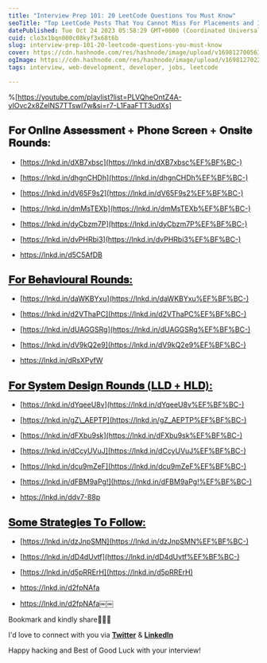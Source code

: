 ```yaml
---
title: "Interview Prep 101: 20 LeetCode Questions You Must Know"
seoTitle: "Top LeetCode Posts That You Cannot Miss For Placements and Interviews"
datePublished: Tue Oct 24 2023 05:58:29 GMT+0000 (Coordinated Universal Time)
cuid: clo3x1bqn000c08kyf3x68t6b
slug: interview-prep-101-20-leetcode-questions-you-must-know
cover: https://cdn.hashnode.com/res/hashnode/image/upload/v1698127005632/4f75a269-1db5-44fa-8cb1-7601a0514f13.png
ogImage: https://cdn.hashnode.com/res/hashnode/image/upload/v1698127022071/c68a013d-af04-4ddb-9547-5354f38bf85d.png
tags: interview, web-development, developer, jobs, leetcode

---
```


%[https://youtube.com/playlist?list=PLVQheOntZ4A-yIOvc2x8ZelNS7TTswI7w&si=r7-L1FaaFTT3udXs] 

## 𝐅𝐨𝐫 𝐎𝐧𝐥𝐢𝐧𝐞 𝐀𝐬𝐬𝐞𝐬𝐬𝐦𝐞𝐧𝐭 + 𝐏𝐡𝐨𝐧𝐞 𝐒𝐜𝐫𝐞𝐞𝐧 + 𝐎𝐧𝐬𝐢𝐭𝐞 𝐑𝐨𝐮𝐧𝐝𝐬:

* [https://lnkd.in/dXB7xbsc](https://lnkd.in/dXB7xbsc%EF%BF%BC-)
    
* [https://lnkd.in/dhgnCHDh](https://lnkd.in/dhgnCHDh%EF%BF%BC-)
    
* [https://lnkd.in/dV65F9s2](https://lnkd.in/dV65F9s2%EF%BF%BC-)
    
* [https://lnkd.in/dmMsTEXb](https://lnkd.in/dmMsTEXb%EF%BF%BC-)
    
* [https://lnkd.in/dyCbzm7P](https://lnkd.in/dyCbzm7P%EF%BF%BC-)
    
* [https://lnkd.in/dvPHRbi3](https://lnkd.in/dvPHRbi3%EF%BF%BC-)
    
* https://lnkd.in/d5C5AfDB
    

## [𝐅𝐨𝐫 𝐁𝐞𝐡𝐚𝐯𝐢𝐨𝐮𝐫𝐚𝐥 𝐑𝐨𝐮𝐧𝐝𝐬:](https://lnkd.in/d5C5AfDB%EF%BF%BC%EF%BF%BC2)

* [https://lnkd.in/daWKBYxu](https://lnkd.in/daWKBYxu%EF%BF%BC-)
    
* [https://lnkd.in/d2VThaPC](https://lnkd.in/d2VThaPC%EF%BF%BC-)
    
* [https://lnkd.in/dUAGGSRg](https://lnkd.in/dUAGGSRg%EF%BF%BC-)
    
* [https://lnkd.in/dV9kQ2e9](https://lnkd.in/dV9kQ2e9%EF%BF%BC-)
    
* https://lnkd.in/dRsXPyfW
    

## [𝐅𝐨𝐫 𝐒𝐲𝐬𝐭𝐞𝐦 𝐃𝐞𝐬𝐢𝐠𝐧 𝐑𝐨𝐮𝐧𝐝𝐬 (𝐋𝐋𝐃 + 𝐇𝐋𝐃):](https://lnkd.in/dRsXPyfW%EF%BF%BC%EF%BF%BC3)

* [https://lnkd.in/dYqeeU8v](https://lnkd.in/dYqeeU8v%EF%BF%BC-)
    
* [https://lnkd.in/gZ\_AEPTP](https://lnkd.in/gZ_AEPTP%EF%BF%BC-)
    
* [https://lnkd.in/dFXbu9sk](https://lnkd.in/dFXbu9sk%EF%BF%BC-)
    
* [https://lnkd.in/dCcyUVuJ](https://lnkd.in/dCcyUVuJ%EF%BF%BC-)
    
* [https://lnkd.in/dcu9mZeF](https://lnkd.in/dcu9mZeF%EF%BF%BC-)
    
* [https://lnkd.in/dFBM9aPg!](https://lnkd.in/dFBM9aPg!%EF%BF%BC-)
    
* https://lnkd.in/ddv7-88p
    

## [𝐒𝐨𝐦𝐞 𝐒𝐭𝐫𝐚𝐭𝐞𝐠𝐢𝐞𝐬 𝐓𝐨 𝐅𝐨𝐥𝐥𝐨𝐰:](https://lnkd.in/ddv7-88p%EF%BF%BC%EF%BF%BC4)

* [https://lnkd.in/dzJnpSMN](https://lnkd.in/dzJnpSMN%EF%BF%BC-)
    
* [https://lnkd.in/dD4dUvtf](https://lnkd.in/dD4dUvtf%EF%BF%BC-)
    
* [https://lnkd.in/d5pRRErH](https://lnkd.in/d5pRRErH)
    
* https://lnkd.in/d2fpNAfa
    
* https://lnkd.in/d2fpNAfa￼￼
    

Bookmark and kindly share🙌🏻💯

I'd love to connect with you via [**Twitter**](https://twitter.com/bonaogeto) & [**LinkedIn**](https://www.linkedin.com/in/bonaventureogeto/)

Happy hacking and Best of Good Luck with your interview!